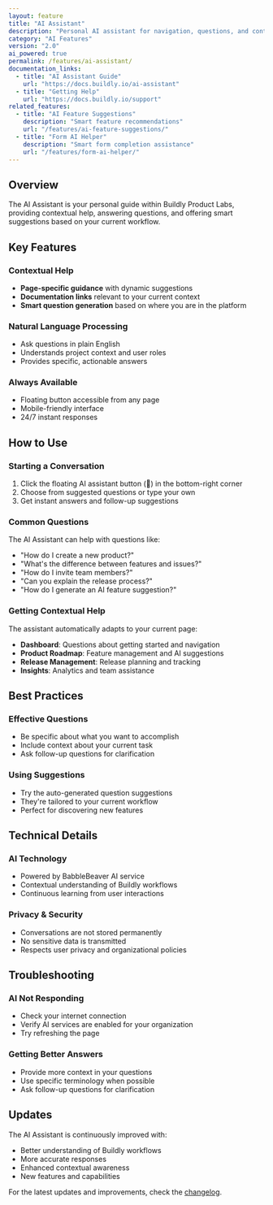 ```yaml
---
layout: feature
title: "AI Assistant"
description: "Personal AI assistant for navigation, questions, and contextual guidance"
category: "AI Features"
version: "2.0"
ai_powered: true
permalink: /features/ai-assistant/
documentation_links:
  - title: "AI Assistant Guide"
    url: "https://docs.buildly.io/ai-assistant"
  - title: "Getting Help"
    url: "https://docs.buildly.io/support"
related_features:
  - title: "AI Feature Suggestions"
    description: "Smart feature recommendations"
    url: "/features/ai-feature-suggestions/"
  - title: "Form AI Helper"
    description: "Smart form completion assistance"
    url: "/features/form-ai-helper/"
---
```


## Overview

The AI Assistant is your personal guide within Buildly Product Labs, providing contextual help, answering questions, and offering smart suggestions based on your current workflow.

## Key Features

### Contextual Help
- **Page-specific guidance** with dynamic suggestions
- **Documentation links** relevant to your current context
- **Smart question generation** based on where you are in the platform

### Natural Language Processing
- Ask questions in plain English
- Understands project context and user roles
- Provides specific, actionable answers

### Always Available
- Floating button accessible from any page
- Mobile-friendly interface
- 24/7 instant responses

## How to Use

### Starting a Conversation

1. Click the floating AI assistant button (🤖) in the bottom-right corner
2. Choose from suggested questions or type your own
3. Get instant answers and follow-up suggestions

### Common Questions

The AI Assistant can help with questions like:

- "How do I create a new product?"
- "What's the difference between features and issues?"
- "How do I invite team members?"
- "Can you explain the release process?"
- "How do I generate an AI feature suggestion?"

### Getting Contextual Help

The assistant automatically adapts to your current page:

- **Dashboard**: Questions about getting started and navigation
- **Product Roadmap**: Feature management and AI suggestions
- **Release Management**: Release planning and tracking
- **Insights**: Analytics and team assistance

## Best Practices

### Effective Questions
- Be specific about what you want to accomplish
- Include context about your current task
- Ask follow-up questions for clarification

### Using Suggestions
- Try the auto-generated question suggestions
- They're tailored to your current workflow
- Perfect for discovering new features

## Technical Details

### AI Technology
- Powered by BabbleBeaver AI service
- Contextual understanding of Buildly workflows
- Continuous learning from user interactions

### Privacy & Security
- Conversations are not stored permanently
- No sensitive data is transmitted
- Respects user privacy and organizational policies

## Troubleshooting

### AI Not Responding
- Check your internet connection
- Verify AI services are enabled for your organization
- Try refreshing the page

### Getting Better Answers
- Provide more context in your questions
- Use specific terminology when possible
- Ask follow-up questions for clarification

## Updates

The AI Assistant is continuously improved with:
- Better understanding of Buildly workflows
- More accurate responses
- Enhanced contextual awareness
- New features and capabilities

For the latest updates and improvements, check the [changelog](https://buildly.io/changelog).
